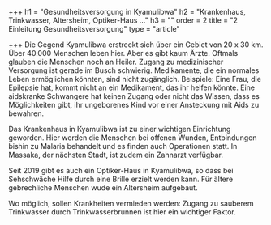 +++
h1 = "Gesundheitsversorgung in Kyamulibwa"
h2 = "Krankenhaus, Trinkwasser, Altersheim, Optiker-Haus ..."
h3 = ""
order = 2
title = "2 Einleitung Gesundheitsversorgung"
type = "article"

+++
Die Gegend Kyamulibwa erstreckt sich über ein Gebiet von 20 x 30 km. Über 40.000 Menschen leben hier. Aber es gibt kaum Ärzte. Oftmals glauben die Menschen noch an Heiler. Zugang zu medizinischer Versorgung ist gerade im Busch schwierig. Medikamente, die ein normales Leben ermöglichen könnten, sind nicht zugänglich. Beispiele: Eine Frau, die Epilepsie hat, kommt nicht an ein Medikament, das ihr helfen könnte. Eine aidskranke Schwangere hat keinen Zugang oder nicht das Wissen, dass es Möglichkeiten gibt, ihr ungeborenes Kind vor einer Ansteckung mit Aids zu bewahren.

Das Krankenhaus in Kyamulibwa ist zu einer wichtigen Einrichtung geworden. Hier werden die Menschen bei offenen Wunden, Entbindungen bishin zu Malaria behandelt und es finden auch Operationen statt. In Massaka, der nächsten Stadt, ist zudem ein Zahnarzt verfügbar.

Seit 2019 gibt es auch ein Optiker-Haus in Kyamulibwa, so dass bei Sehschwäche Hilfe durch eine Brille erzielt werden kann. Für ältere gebrechliche Menschen wude ein Altersheim aufgebaut.

Wo möglich, sollen Krankheiten vermieden werden: Zugang zu sauberem Trinkwasser durch Trinkwasserbrunnen ist hier ein wichtiger Faktor.